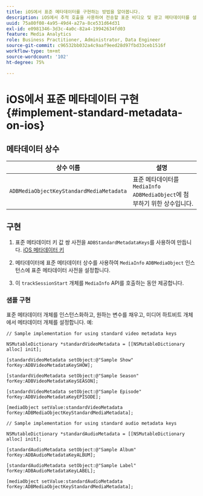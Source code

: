 ```yaml
---
title: iOS에서 표준 메타데이터를 구현하는 방법을 알아봅니다.
description: iOS에서 추적 호출을 사용하여 전송할 표준 비디오 및 광고 메타데이터를 설정하는 방법을 알아봅니다.
uuid: 75a80f08-4a95-49d4-a27a-8ce531d64d31
exl-id: e0981346-3d3c-4a0c-82a4-19942634fd03
feature: Media Analytics
role: Business Practitioner, Administrator, Data Engineer
source-git-commit: c96532bb032a4c9aaf9eed28d97fbd33ceb1516f
workflow-type: tm+mt
source-wordcount: '102'
ht-degree: 75%

---
```


# iOS에서 표준 메타데이터 구현{#implement-standard-metadata-on-ios}

## 메타데이터 상수

| 상수 이름 | 설명   |
|---|---|
| `ADBMediaObjectKeyStandardMediaMetadata` | 표준 메타데이터를 `MediaInfo ADBMediaObject`에 첨부하기 위한 상수입니다. |

## 구현

1. 표준 메타데이터 키 값 쌍 사전을 `ADBStandardMetadataKeys`를 사용하여 만듭니다.
   [iOS 메타데이터 키](/help/sdk-implement/track-av-playback/impl-std-metadata/ios-metadata-keys.md)

1. 메타데이터에 표준 메타데이터 상수를 사용하여 `MediaInfo` `ADBMediaObject` 인스턴스에 표준 메타데이터 사전을 설정합니다.

1. 이 `trackSessionStart` 개체를 `MediaInfo` API를 호출하는 동안 제공합니다.

### 샘플 구현

표준 메타데이터 개체를 인스턴스화하고, 원하는 변수를 채우고, 미디어 하트비트 개체에서 메타데이터 개체를 설정합니다. 예:

```
// Sample implementation for using standard video metadata keys 
 
NSMutableDictionary *standardVideoMetadata = [[NSMutableDictionary alloc] init]; 
 
[standardVideoMetadata setObject:@"Sample Show" forKey:ADBVideoMetadataKeySHOW]; 
 
[standardVideoMetadata setObject:@"Sample Season" forKey:ADBVideoMetadataKeySEASON]; 
 
[standardVideoMetadata setObject:@"Sample Episode" forKey:ADBVideoMetadataKeyEPISODE]; 
 
[mediaObject setValue:standardVideoMetadata forKey:ADBMediaObjectKeyStandardMediaMetadata];
```

```
// Sample implementation for using standard audio metadata keys 
 
NSMutableDictionary *standardAudioMetadata = [[NSMutableDictionary alloc] init];  
 
[standardAudioMetadata setObject:@"Sample Album"   forKey:ADBAudioMetadataKeyALBUM];  
 
[standardAudioMetadata setObject:@"Sample Label"   forKey:ADBAudioMetadataKeyLABEL]; 
 
[mediaObject setValue:standardAudioMetadata   forKey:ADBMediaObjectKeyStandardMediaMetadata];
```
